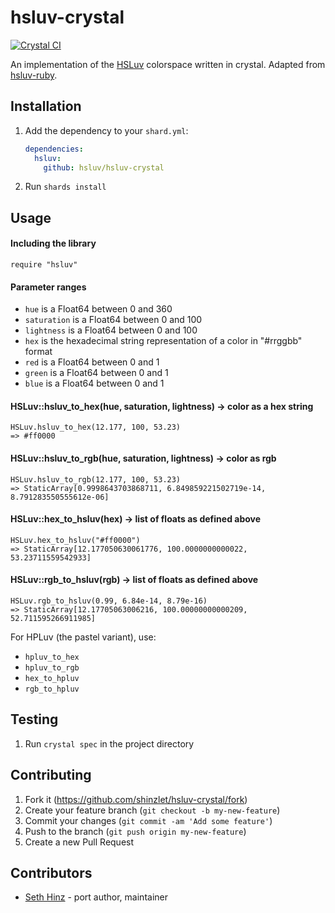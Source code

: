 # hsluv-crystal
[![Crystal CI](https://github.com/hsluv/hsluv-crystal/actions/workflows/crystal.yml/badge.svg)](https://github.com/hsluv/hsluv-crystal/actions/workflows/crystal.yml)

An implementation of the [HSLuv](https://www.hsluv.org/) colorspace written in
crystal. Adapted from [hsluv-ruby](https://github.com/hsluv/hsluv-ruby).

## Installation

1. Add the dependency to your `shard.yml`:

   ```yaml
   dependencies:
     hsluv:
       github: hsluv/hsluv-crystal
   ```

2. Run `shards install`

## Usage

#### Including the library
```crystal
require "hsluv"
```

#### Parameter ranges
- `hue` is a Float64 between 0 and 360
- `saturation` is a Float64 between 0 and 100
- `lightness` is a Float64 between 0 and 100
- `hex` is the hexadecimal string representation of a color in "#rrggbb" format
- `red` is a Float64 between 0 and 1
- `green` is a Float64 between 0 and 1
- `blue` is a Float64 between 0 and 1

#### HSLuv::hsluv_to_hex(hue, saturation, lightness) -> color as a hex string

```
HSLuv.hsluv_to_hex(12.177, 100, 53.23)
=> #ff0000
```

#### HSLuv::hsluv_to_rgb(hue, saturation, lightness) -> color as rgb

```
HSLuv.hsluv_to_rgb(12.177, 100, 53.23)
=> StaticArray[0.9998643703868711, 6.849859221502719e-14, 8.791283550555612e-06]
```

#### HSLuv::hex_to_hsluv(hex) -> list of floats as defined above

```
HSLuv.hex_to_hsluv("#ff0000")
=> StaticArray[12.177050630061776, 100.0000000000022, 53.23711559542933]
```

#### HSLuv::rgb_to_hsluv(rgb) -> list of floats as defined above

```
HSLuv.rgb_to_hsluv(0.99, 6.84e-14, 8.79e-16)
=> StaticArray[12.17705063006216, 100.00000000000209, 52.711595266911985]
```

For HPLuv (the pastel variant), use:

  - `hpluv_to_hex`
  - `hpluv_to_rgb`
  - `hex_to_hpluv`
  - `rgb_to_hpluv`

## Testing

1. Run `crystal spec` in the project directory

## Contributing

1. Fork it (<https://github.com/shinzlet/hsluv-crystal/fork>)
2. Create your feature branch (`git checkout -b my-new-feature`)
3. Commit your changes (`git commit -am 'Add some feature'`)
4. Push to the branch (`git push origin my-new-feature`)
5. Create a new Pull Request

## Contributors
- [Seth Hinz](https://github.com/your-github-user) - port author, maintainer
